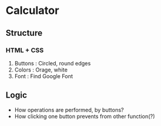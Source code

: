 # Calculator
## Structure 
### HTML + CSS
1. Buttons : Circled, round edges
2. Colors : Orage, white
3. Font : Find Google Font
## Logic
- How operations are performed, by buttons?
- How clicking one button prevents from other function(?)